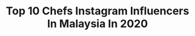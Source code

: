 ---
title: Top 10 Chefs Instagram Influencers In Malaysia In 2020
description: >-
  Find top chefs Instagram influencers in Malaysia in 2020. Most popular hashtags: #staysafe #stayathome #malaysia #stayhome.
platform: Instagram
profiles:
  - username: "melvinegar"
    fullname: >-
      M E L  V I N E G A R
    location: "Malaysia"
    followers: 25836
    engagement: 1390
    commentsToLikes: 0.031650
    avatar: "https://scontent-atl3-1.cdninstagram.com/v/t51.2885-19/s320x320/53548190_2028782797416005_4143144561478205440_n.jpg?_nc_ht=scontent-atl3-1.cdninstagram.com&_nc_ohc=HwANUO8XRdAAX8PM4yL&oh=494ae429892480736a04fb09a1126edc&oe=5EBC047D"
    verified: false
    hashtags: "#newyearnewme, #wuhanvirus, #9gag, #toiletpapercrisis"
  - username: "zortan"
    fullname: >-
      Zor Tan 陳茳誔
    location: "Malaysia"
    followers: 2793
    engagement: 878
    commentsToLikes: 0.040655
    avatar: "https://scontent-lhr8-1.cdninstagram.com/v/t51.2885-19/s320x320/12277028_1060954983938894_752925146_a.jpg?_nc_ht=scontent-lhr8-1.cdninstagram.com&_nc_ohc=VQ0pPyO4XvAAX8LztRp&oh=52e73de3cb66d35f905ba742d35c5ca5&oe=5EBC1873"
    verified: false
    hashtags: "#friendship, #earlycnydinner, #3rdimportantladiesinmylife, #peachblossom"
  - username: "shersonlian"
    fullname: >-
      Sherson Lian
    location: "Malaysia"
    followers: 53800
    engagement: 237
    commentsToLikes: 0.035912
    avatar: "https://scontent-ams4-1.cdninstagram.com/v/t51.2885-19/s320x320/14351018_1197594773633735_7214240160316129280_a.jpg?_nc_ht=scontent-ams4-1.cdninstagram.com&_nc_ohc=D8maw35yN8UAX-B7DUm&oh=a4d771bd693524376156c89b1ff66cab&oe=5EB9537F"
    verified: true
    hashtags: "#covid19malaysia, #tlcfest19, #makansudah, #guinnesstime"
  - username: "wangpix"
    fullname: >-
      Phil Wang
    location: "Malaysia"
    followers: 45523
    engagement: 411
    commentsToLikes: 0.015524
    avatar: "https://scontent-lhr8-1.cdninstagram.com/v/t51.2885-19/s320x320/25015176_178124239590300_1256260964664213504_n.jpg?_nc_ht=scontent-lhr8-1.cdninstagram.com&_nc_ohc=7JTJ_lDmd2IAX8vPVaj&oh=4b4a56f6fd5c82e7d4b371e0569e7445&oe=5EBAC977"
    verified: true
    hashtags: "#pork, #glastonburyfestival, #toiletpaper, #ad"
  - username: "jeffrey__tan"
    fullname: >-
      Jeffrey Tan
    location: "Malaysia"
    followers: 47134
    engagement: 218
    commentsToLikes: 0.004849
    avatar: "https://scontent-ams4-1.cdninstagram.com/v/t51.2885-19/s320x320/64648719_1257954731029312_4369399281103142912_n.jpg?_nc_ht=scontent-ams4-1.cdninstagram.com&_nc_ohc=L1g9T51S_6IAX9HJFrl&oh=e13d4999406c8f25761d53f36ba8cb6d&oe=5EB2D2FD"
    verified: false
    hashtags: "#bringmeback, #mango, #chocolate, #design"
  - username: "peterhughdavis"
    fullname: >-
      🇲🇾 Davis 🇬🇧
    location: "Malaysia"
    followers: 38414
    engagement: 178
    commentsToLikes: 0.092245
    avatar: "https://scontent-lhr8-1.cdninstagram.com/v/t51.2885-19/s320x320/24126288_146298462676375_2349987245722697728_n.jpg?_nc_ht=scontent-lhr8-1.cdninstagram.com&_nc_ohc=Lr7ZA7hrcm0AX-3He9p&oh=bb4215fc81b7eb70456fcd3161a6802a&oe=5EB9391B"
    verified: true
    hashtags: "#wantonmee, #hilo, #onset, #flightjacket"
  - username: "sarahmaylow"
    fullname: >-
      Malaysia No.1 Tarot Reader 🔮🃏
    location: "Malaysia"
    followers: 30572
    engagement: 542
    commentsToLikes: 0.029871
    avatar: "https://scontent-ams4-1.cdninstagram.com/v/t51.2885-19/s320x320/10735343_1184376981589610_1786628266_a.jpg?_nc_ht=scontent-ams4-1.cdninstagram.com&_nc_ohc=2vY6eGfz7uUAX-uX__j&oh=ed245dda120d0cea37fbb5697cb69c79&oe=5EBC95F0"
    verified: false
    hashtags: "#cleomalaysia, #chinesenewyear, #divination, #hustlers"
  - username: "myfoodiescorner"
    fullname: >-
      Foodie's Corner
    location: "Malaysia"
    followers: 15739
    engagement: 557
    commentsToLikes: 0.008363
    avatar: "https://scontent-ams4-1.cdninstagram.com/v/t51.2885-19/s320x320/29717871_292043634662663_8596215002417856512_n.jpg?_nc_ht=scontent-ams4-1.cdninstagram.com&_nc_ohc=nn2am7VZVmQAX-zZ4-v&oh=bcbacf9d24c43be4411745edd043a339&oe=5EB08D23"
    verified: false
    hashtags: "#malabar, #mrinalsblog, #kannurian, #eeeeeats"
  - username: "rean.rahman_"
    fullname: >-
      #ReanRahman 🇧🇩
    location: "Malaysia"
    followers: 6044
    engagement: 902
    commentsToLikes: 0.015355
    avatar: "https://scontent-ams4-1.cdninstagram.com/v/t51.2885-19/s320x320/90491996_552443942055523_3239838253943095296_n.jpg?_nc_ht=scontent-ams4-1.cdninstagram.com&_nc_ohc=6k_J4dQFd7cAX-N172V&oh=93a9d88d2b151e9edf5404ca504400c6&oe=5EAC2F4B"
    verified: false
    hashtags: "#music, #streetphotomag, #cricket, #streetcricket"
---